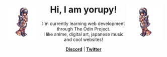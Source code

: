 <div align="center">
<img src="./ezgif-3c4c37974c3c8c.gif" align="right" alt="Alice monster from Ragnarok Online" width="113px" height="115px">
<img src="./output-onlinegiftools.gif" align="left" alt="Alice monster from Ragnarok Online" width="113px" height="115px">
<div id="user-content-toc">
  <ul align="center" style="list-style: none;">
    <summary>
      <h1>Hi, I am yorupy!</h1>
    </summary>
  </ul>
</div>
<p align="center">I'm currently learning web development through The Odin Project.<br> I like anime, digital art, japanese music and cool websites!</p>
<strong><a href="https://discordapp.com/users/1339300757509373954">Discord</a></strong> |
<strong><a href="https://x.com/yorupy_">Twitter</a></strong>
</div>
